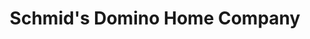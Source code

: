 ---
title: "Schmid's Domino Home Company"
url: /sachsenheim/schmids-domino-home-company/
shop: Möbel
---